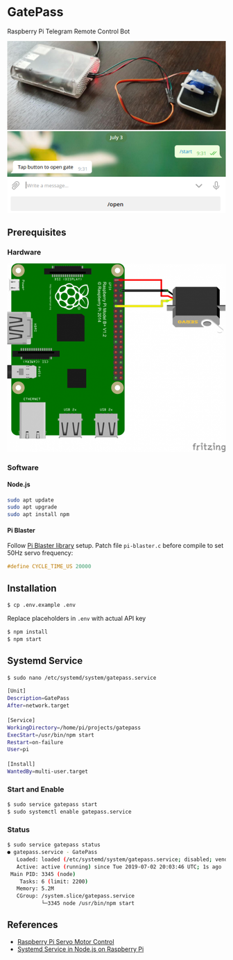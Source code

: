 # GatePass

Raspberry Pi Telegram Remote Control Bot

![Poster](img/pi-servo-remote.jpg)
![Bot](img/bot.png)

## Prerequisites

### Hardware

![Scheme](img/pi-servo.png)

### Software

#### Node.js

```bash
sudo apt update
sudo apt upgrade
sudo apt install npm
```

#### Pi Blaster
Follow [Pi Blaster library](https://github.com/sarfata/pi-blaster) setup. Patch file `pi-blaster.c` before compile to set 50Hz servo frequency:

```c
#define CYCLE_TIME_US 20000
```

## Installation

```bash
$ cp .env.example .env
```

Replace placeholders in `.env` with actual API key

```bash
$ npm install
$ npm start
```

## Systemd Service

```bash
$ sudo nano /etc/systemd/system/gatepass.service
```

```bash
[Unit]
Description=GatePass
After=network.target

[Service]
WorkingDirectory=/home/pi/projects/gatepass
ExecStart=/usr/bin/npm start
Restart=on-failure
User=pi

[Install]
WantedBy=multi-user.target
```

### Start and Enable

```bash
$ sudo service gatepass start
$ sudo systemctl enable gatepass.service
```

### Status
```bash
$ sudo service gatepass status
● gatepass.service - GatePass
   Loaded: loaded (/etc/systemd/system/gatepass.service; disabled; vendor preset: enabled)
   Active: active (running) since Tue 2019-07-02 20:03:46 UTC; 1s ago
 Main PID: 3345 (node)
    Tasks: 6 (limit: 2200)
   Memory: 5.2M
   CGroup: /system.slice/gatepass.service
           └─3345 node /usr/bin/npm start
```

## References

* [Raspberry Pi Servo Motor Control](https://tutorials-raspberrypi.com/raspberry-pi-servo-motor-control/)
* [Systemd Service in Node.js on Raspberry Pi](https://medium.com/@simon_prickett/writing-a-systemd-service-in-node-js-on-raspberry-pi-be88d9bc2e8d)
